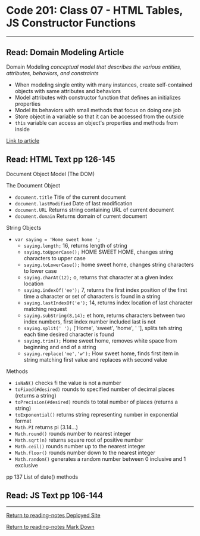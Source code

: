 # Code 201: Class 07 - HTML Tables, JS Constructor Functions

***

## Read: Domain Modeling Article

Domain Modeling *conceptual model that describes the various entities, attributes, behaviors, and constraints*

- When modeling single entity with many instances, create self-contained objects with same attributes and behaviors
- Model attributes with constructor function that defines an initializes properties
- Model its behaviors with small methods that focus on doing one job
- Store object in a variable so that it can be accessed from the outside
- `this` variable can access an object's properties and methods from inside

[Link to article](https://github.com/codefellows/domain_modeling#domain-modeling)

## Read: HTML Text pp 126-145

Document Object Model (The DOM)

The Document Object

- `document.title` Title of the current document
- `document.lastModified` Date of last modification
- `document.URL` Returns string containing URL of current document
- `document.domain` Returns domain of current document

String Objects

- `var saying = 'Home sweet home ';`
  - `saying.length;` 16, returns length of string
  - `saying.toUpperCase();` HOME SWEET HOME, changes string characters to upper case
  - `saying.toLowerCase();` home sweet home, changes string characters to lower case
  - `saying.charAt(12);` o, returns that character at a given index location
  - `saying.indexOf('ee');` 7, returns the first index position of the first time a character or set of characters is found in a string
  - `saying.lastIndexOf('e');` 14, returns index location of last character matching request
  - `saying.subString(8,14);` et hom, returns characters between two index numbers, first index number included last is not
  - `saying.split(' ');` ['Home', 'sweet', 'home', ' '], splits teh string each time desired character is found
  - `saying.trim();` Home sweet home, removes white space from beginning and end of a string
  - `saying.replace('me','w');` How sweet home, finds first item in string matching first value and replaces with second value

Methods

- `isNaN()` checks fi the value is not a number
- `toFixed(#desired)` rounds to specified number of decimal places (returns a string)
- `toPrecision(#desired)` rounds to total number of places (returns a string)
- `toExponential()` returns string representing number in exponential format
- `Math.PI` returns pi (3.14...)
- `Math.round()` rounds number to nearest integer
- `Math.sqrt(n)` returns square root of positive number
- `Math.ceil()` rounds number up to the nearest integer
- `Math.floor()` rounds number down to the nearest integer
- `Math.random()` generates a random number between 0 inclusive and 1 exclusive

pp 137 List of date() methods





## Read: JS Text pp 106-144


***

[Return to reading-notes Deployed Site](https://paneks19.github.io/reading-notes/)

[Return to reading-notes Mark Down](https://github.com/paneks19/reading-notes)
